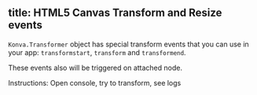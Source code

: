 title: HTML5 Canvas Transform and Resize events
---

`Konva.Transformer` object has special transform events that you can use in your app: `transformstart`, `transform` and `transformend`.

These events also will be triggered on attached node.

Instructions: Open console, try to transform, see logs

<!-- {% iframe /downloads/code/select_and_transform/Transform_Events.html %} -->

<!-- {% include_code Transform Events Demo select_and_transform/Transform_Events.html %} -->